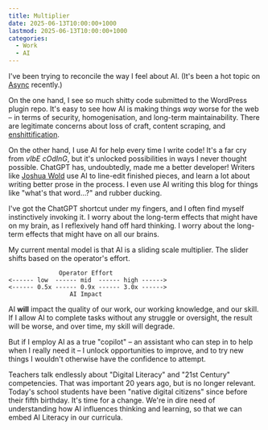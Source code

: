 ```yaml
---
title: Multiplier
date: 2025-06-13T10:00:00+1000
lastmod: 2025-06-13T10:00:00+1000
categories:
  - Work
  - AI
---
```


I've been trying to reconcile the way I feel about AI. (It's been a hot topic on [Async](https://async.fm) recently.)

On the one hand, I see so much shitty code submitted to the WordPress plugin repo. It's easy to see how AI is making things _way_ worse for the web – in terms of security, homogenisation, and long-term maintainability. There are legitimate concerns about loss of craft, content scraping, and [enshittification](https://diggingforfire.blog/posts/trapped-in-an-eternal-cycle-of-enshittification/).

On the other hand, I use AI for help every time I write code! It's a far cry from _vIbE cOdInG_, but it's unlocked possibilities in ways I never thought possible. ChatGPT has, undoubtedly, made me a better developer! Writers like [Joshua Wold](https://joshuawold.com) use AI to line-edit finished pieces, and learn a lot about writing better prose in the process. I even use AI writing this blog for things like "what's that word…?" and rubber ducking.

I've got the ChatGPT shortcut under my fingers, and I often find myself instinctively invoking it. I worry about the long-term effects that might have on my brain, as I reflexively hand off hard thinking. I worry about the long-term effects that might have on all our brains.

My current mental model is that AI is a sliding scale multiplier. The slider shifts based on the operator's effort.

```
              Operator Effort
<------ low  ------ mid  ------ high ------>
<------ 0.5x ------ 0.9x ------ 3.0x ------>
                 AI Impact
```

AI **will** impact the quality of our work, our working knowledge, and our skill. If I allow AI to complete tasks without any struggle or oversight, the result will be worse, and over time, my skill will degrade.

But if I employ AI as a true "copilot" – an assistant who can step in to help when I really need it – I unlock opportunities to improve, and to try new things I wouldn't otherwise have the confidence to attempt.

Teachers talk endlessly about "Digital Literacy" and "21st Century" competencies. That was important 20 years ago, but is no longer relevant. Today's school students have been "native digital citizens" since before their fifth birthday. It's time for a change. We're in dire need of understanding how AI influences thinking and learning, so that we can embed AI Literacy in our curricula.
